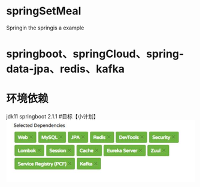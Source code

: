 # springSetMeal
Springin the springis a example
# springboot、springCloud、spring-data-jpa、redis、kafka

# 环境依赖
jdk11
springboot 2.1.1
#目标【小计划】
![Image text](https://github.com/wxijun/image-README/blob/master/20181212101813.jpg)
